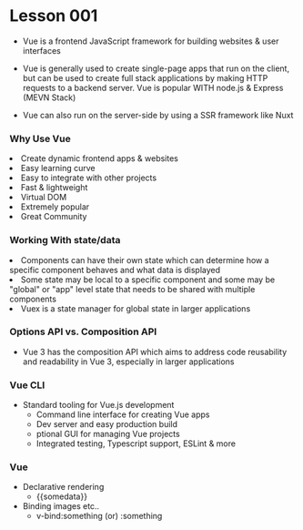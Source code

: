 # Lesson 001

- Vue is a frontend JavaScript framework for building websites & user interfaces

- Vue is generally used to create single-page apps that run on the client, but can be used to create full stack applications by making HTTP requests to a backend server. Vue is popular WITH node.js & Express (MEVN Stack)
- Vue can also run on the server-side by using a SSR framework like Nuxt

<h3> Why Use Vue</h3>

<li>Create dynamic frontend apps & websites</li>
<li>Easy learning curve</li>
<li>Easy to integrate with other projects</li>
<li>Fast & lightweight</li>
<li>Virtual DOM</li>
<li>Extremely popular </li>
<li>Great Community</li>

<h3>Working With state/data</h3>

<li>Components can have their own state which can determine how a specific component behaves and what data is displayed</li>
<li>Some state may be local to a specific component and some may be "global" or "app" level state that needs to be shared with multiple components </li>
<li>Vuex is a state manager for global state in larger applications</li>

### Options API vs. Composition API

- Vue 3 has the composition API which aims to address code reusability and readability in Vue 3, especially in larger applications

### Vue CLI
* Standard tooling for Vue.js development
   * Command line interface for creating Vue apps
   * Dev server and easy production build
   * ptional GUI for managing Vue projects
   * Integrated testing, Typescript support, ESLint & more

### Vue

* Declarative rendering
   * {{somedata}}
* Binding images etc..
   * v-bind:something (or) :something